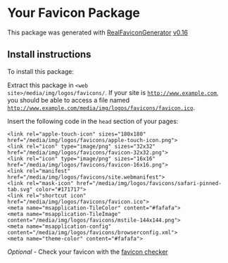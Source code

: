 # Your Favicon Package

This package was generated with [RealFaviconGenerator](https://realfavicongenerator.net/) [v0.16](https://realfavicongenerator.net/change_log#v0.16)

## Install instructions

To install this package:

Extract this package in <code>&lt;web site&gt;/media/img/logos/favicons/</code>. If your site is <code>http://www.example.com</code>, you should be able to access a file named <code>http://www.example.com/media/img/logos/favicons/favicon.ico</code>.

Insert the following code in the `head` section of your pages:

    <link rel="apple-touch-icon" sizes="180x180" href="/media/img/logos/favicons/apple-touch-icon.png">
    <link rel="icon" type="image/png" sizes="32x32" href="/media/img/logos/favicons/favicon-32x32.png">
    <link rel="icon" type="image/png" sizes="16x16" href="/media/img/logos/favicons/favicon-16x16.png">
    <link rel="manifest" href="/media/img/logos/favicons/site.webmanifest">
    <link rel="mask-icon" href="/media/img/logos/favicons/safari-pinned-tab.svg" color="#171717">
    <link rel="shortcut icon" href="/media/img/logos/favicons/favicon.ico">
    <meta name="msapplication-TileColor" content="#fafafa">
    <meta name="msapplication-TileImage" content="/media/img/logos/favicons/mstile-144x144.png">
    <meta name="msapplication-config" content="/media/img/logos/favicons/browserconfig.xml">
    <meta name="theme-color" content="#fafafa">

*Optional* - Check your favicon with the [favicon checker](https://realfavicongenerator.net/favicon_checker)